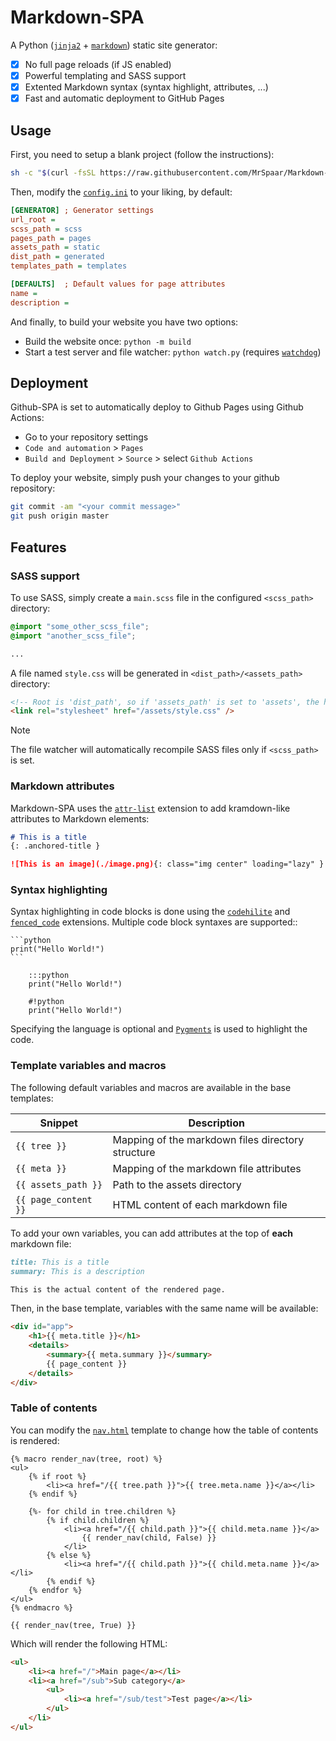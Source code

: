 # Markdown-SPA

A Python ([`jinja2`](https://pypi.org/project/Jinja2/) + [`markdown`](https://pypi.org/project/Markdown/)) static site generator:

- [x] No full page reloads (if JS enabled)
- [x] Powerful templating and SASS support
- [x] Extented Markdown syntax (syntax highlight, attributes, ...)
- [x] Fast and automatic deployment to GitHub Pages

## Usage

First, you need to setup a blank project (follow the instructions):
```bash
sh -c "$(curl -fsSL https://raw.githubusercontent.com/MrSpaar/Markdown-SPA/master/setup.sh)"
```

Then, modify the [`config.ini`](https://github.com/MrSpaar/Markdown-SPA/blob/master/config.ini) to your liking, by default:
```ini
[GENERATOR] ; Generator settings
url_root = 
scss_path = scss
pages_path = pages
assets_path = static
dist_path = generated
templates_path = templates

[DEFAULTS]  ; Default values for page attributes
name = 
description = 
```

And finally, to build your website you have two options:

- Build the website once: `python -m build`
- Start a test server and file watcher: `python watch.py` (requires [`watchdog`](https://pypi.org/project/watchdog/))

## Deployment

Github-SPA is set to automatically deploy to Github Pages using Github Actions:

- Go to your repository settings
- `Code and automation` > `Pages`
- `Build and Deployment` > `Source` > select `Github Actions`

To deploy your website, simply push your changes to your github repository:
```bash
git commit -am "<your commit message>"
git push origin master
```

## Features

### SASS support

To use SASS, simply create a `main.scss` file in the configured `<scss_path>` directory:
```scss
@import "some_other_scss_file";
@import "another_scss_file";

...
```

A file named `style.css` will be generated in `<dist_path>/<assets_path>` directory:
```html
<!-- Root is 'dist_path', so if 'assets_path' is set to 'assets', the href is '/assets/style.css' -->
<link rel="stylesheet" href="/assets/style.css" />
```

> [!NOTE]
> The file watcher will automatically recompile SASS files only if `<scss_path>` is set.

### Markdown attributes

Markdown-SPA uses the [`attr-list`](https://python-markdown.github.io/extensions/attr_list/) extension to add kramdown-like attributes to Markdown elements:
```md
# This is a title
{: .anchored-title }

![This is an image](./image.png){: class="img center" loading="lazy" }
```

### Syntax highlighting

Syntax highlighting in code blocks is done using the [`codehilite`](https://python-markdown.github.io/extensions/code_hilite/) and [`fenced_code`](https://python-markdown.github.io/extensions/fenced_code_blocks/) extensions. Multiple code block syntaxes are supported::
````
```python
print("Hello World!")
```

    :::python
    print("Hello World!")

    #!python
    print("Hello World!")
````

Specifying the language is optional and [`Pygments`](https://pygments.org/) is used to highlight the code.

### Template variables and macros

The following default variables and macros are available in the base templates:

| Snippet                  | Description                                                         |
| ------------------------ | ------------------------------------------------------------------- |
| `{{ tree }}`             | Mapping of the markdown files directory structure                   |
| `{{ meta }}`             | Mapping of the markdown file attributes                             |
| `{{ assets_path }}`      | Path to the assets directory                                        |
| `{{ page_content }}`     | HTML content of each markdown file                                  |

To add your own variables, you can add attributes at the top of **each** markdown file:
```md
title: This is a title
summary: This is a description

This is the actual content of the rendered page.
```

Then, in the base template, variables with the same name will be available:
```html
<div id="app">
    <h1>{{ meta.title }}</h1>
    <details>
        <summary>{{ meta.summary }}</summary>
        {{ page_content }}
    </details>
</div>
```

### Table of contents

You can modify the [`nav.html`](https://github.com/MrSpaar/Markdown-SPA/blob/master/templates/nav.html) template to change how the table of contents is rendered:
```jinja
{% macro render_nav(tree, root) %}
<ul>
    {% if root %}
        <li><a href="/{{ tree.path }}">{{ tree.meta.name }}</a></li>
    {% endif %}

    {%- for child in tree.children %}
        {% if child.children %}
            <li><a href="/{{ child.path }}">{{ child.meta.name }}</a>
                {{ render_nav(child, False) }}
            </li>
        {% else %}
            <li><a href="/{{ child.path }}">{{ child.meta.name }}</a></li>
        {% endif %}
    {% endfor %}
</ul>
{% endmacro %}

{{ render_nav(tree, True) }}
```

Which will render the following HTML:
```html
<ul>
    <li><a href="/">Main page</a></li>
    <li><a href="/sub">Sub category</a>
        <ul>
            <li><a href="/sub/test">Test page</a></li>
        </ul>
    </li>
</ul>
```